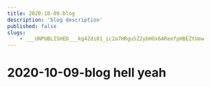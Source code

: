 ```yaml
---
title: 2020-10-09-blog
description: 'blog description'
published: false
slugs:
    - ___UNPUBLISHED___kg42di81_ic2a7HRguSZ2ybHOx6AReefpHBEZtUew
---
```


# 2020-10-09-blog hell yeah
